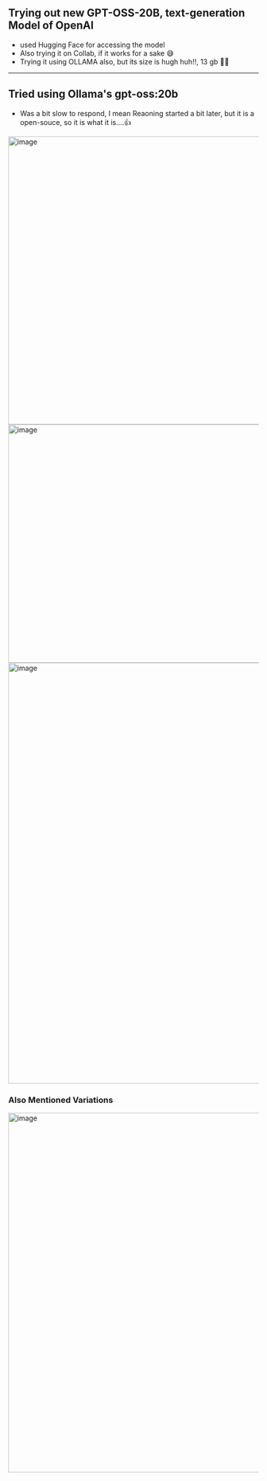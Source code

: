 ## Trying out new GPT-OSS-20B, text-generation Model of OpenAI 

- used Hugging Face for accessing the model
- Also trying it on Collab, if it works for a sake 😅
- Trying it using OLLAMA also, but its size is hugh huh!!, 13 gb 😮‍💨

---

## Tried using Ollama's gpt-oss:20b
- Was a bit slow to respond, I mean Reaoning started a bit later, but it is a open-souce, so it is what it is....👍

<img width="1903" height="579" alt="image" src="https://github.com/user-attachments/assets/213a08b0-4d26-4831-864a-112aa3a50d36" />
<img width="1719" height="479" alt="image" src="https://github.com/user-attachments/assets/c0a2f6a5-d0c6-46cd-af8f-b68c338e0cf7" />
<img width="1723" height="846" alt="image" src="https://github.com/user-attachments/assets/1f149275-f636-4757-9c49-1c44f9f2de45" />


### Also Mentioned Variations
<img width="1866" height="723" alt="image" src="https://github.com/user-attachments/assets/1ade996f-7df3-43fb-977e-1bd0ab2eea66" />



